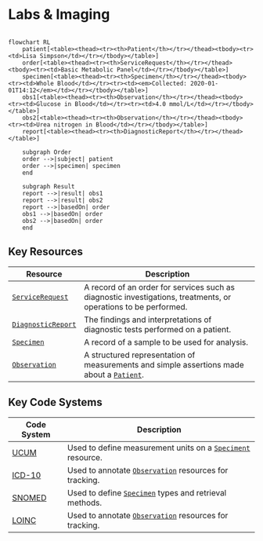 # Labs & Imaging

```mermaid

flowchart RL
    patient[<table><thead><tr><th>Patient</th></tr></thead><tbody><tr><td>Lisa Simpson</td></tr></tbody></table>]
    order[<table><thead><tr><th>ServiceRequest</th></tr></thead><tbody><tr><td>Basic Metabolic Panel</td></tr></tbody></table>]
    specimen[<table><thead><tr><th>Specimen</th></tr></thead><tbody><tr><td>Whole Blood</td></tr><tr><td><em>Collected: 2020-01-01T14:12</em></td></tr></tbody></table>]
    obs1[<table><thead><tr><th>Observation</th></tr></thead><tbody><tr><td>Glucose in Blood</td></tr><tr><td>4.0 mmol/L</td></tr></tbody></table>]
    obs2[<table><thead><tr><th>Observation</th></tr></thead><tbody><tr><td>Urea nitrogen in Blood</td></tr></tbody></table>]
    report[<table><thead><tr><th>DiagnosticReport</th></tr></thead></table>]

    subgraph Order
    order -->|subject| patient
    order -->|specimen| specimen
    end

    subgraph Result
    report -->|result| obs1
    report -->|result| obs2
    report -->|basedOn| order
    obs1 -->|basedOn| order
    obs2 -->|basedOn| order
    end

```

## Key Resources

| **Resource**                                                    | **Description**                                                                                                               |
| --------------------------------------------------------------- | ----------------------------------------------------------------------------------------------------------------------------- |
| [`ServiceRequest`](/docs/api/fhir/resources/servicerequest)     | A record of an order for services such as diagnostic investigations, treatments, or operations to be performed.               |
| [`DiagnosticReport`](/docs/api/fhir/resources/diagnosticreport) | The findings and interpretations of diagnostic tests performed on a patient.                                                  |
| [`Specimen`](/docs/api/fhir/resources/specimen)                 | A record of a sample to be used for analysis.                                                                                 |
| [`Observation`](/docs/api/fhir/resources/observation)           | A structured representation of measurements and simple assertions made about a [`Patient`](/docs/api/fhir/resources/patient). |

## Key Code Systems

| **Code System**                                                | **Description**                                                                                  |
| -------------------------------------------------------------- | ------------------------------------------------------------------------------------------------ |
| [UCUM](https://ucum.nlm.nih.gov/)                              | Used to define measurement units on a [`Speciment`](/docs/api/fhir/resources/specimen) resource. |
| [ICD-10](https://www.cdc.gov/nchs/icd/icd10cm_browsertool.htm) | Used to annotate [`Observation`](/docs/api/fhir/resources/observation) resources for tracking.   |
| [SNOMED](https://www.snomed.org/)                              | Used to define [`Specimen`](/docs/api/fhir/resources/specimen) types and retrieval methods.      |
| [LOINC](https://www.medplum.com/docs/careplans/loinc)          | Used to annotate [`Observation`](/docs/api/fhir/resources/observation) resources for tracking.   |
